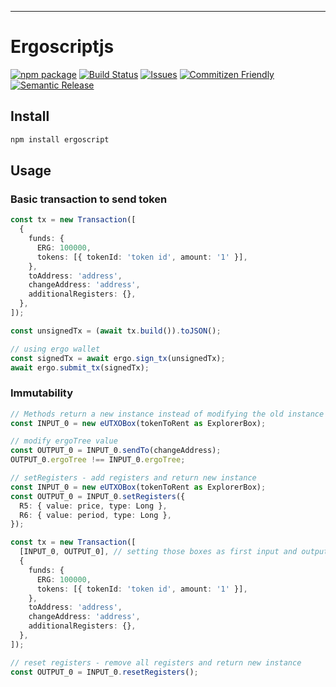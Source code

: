 ---

# Ergoscriptjs

[![npm package][npm-img]][npm-url]
[![Build Status][build-img]][build-url]
[![Issues][issues-img]][issues-url]
[![Commitizen Friendly][commitizen-img]][commitizen-url]
[![Semantic Release][semantic-release-img]][semantic-release-url]

## Install

```bash
npm install ergoscript
```

## Usage

### Basic transaction to send token

```ts
const tx = new Transaction([
  {
    funds: {
      ERG: 100000,
      tokens: [{ tokenId: 'token id', amount: '1' }],
    },
    toAddress: 'address',
    changeAddress: 'address',
    additionalRegisters: {},
  },
]);

const unsignedTx = (await tx.build()).toJSON();

// using ergo wallet
const signedTx = await ergo.sign_tx(unsignedTx);
await ergo.submit_tx(signedTx);
```

### Immutability

```ts
// Methods return a new instance instead of modifying the old instance
const INPUT_0 = new eUTXOBox(tokenToRent as ExplorerBox);

// modify ergoTree value
const OUTPUT_0 = INPUT_0.sendTo(changeAddress);
OUTPUT_0.ergoTree !== INPUT_0.ergoTree;

// setRegisters - add registers and return new instance
const INPUT_0 = new eUTXOBox(tokenToRent as ExplorerBox);
const OUTPUT_0 = INPUT_0.setRegisters({
  R5: { value: price, type: Long },
  R6: { value: period, type: Long },
});

const tx = new Transaction([
  [INPUT_0, OUTPUT_0], // setting those boxes as first input and output of the transaction - handy for smart contracts
  {
    funds: {
      ERG: 100000,
      tokens: [{ tokenId: 'token id', amount: '1' }],
    },
    toAddress: 'address',
    changeAddress: 'address',
    additionalRegisters: {},
  },
]);

// reset registers - remove all registers and return new instance
const OUTPUT_0 = INPUT_0.resetRegisters();
```

[build-img]: https://github.com/nirvanush/ergoscript/actions/workflows/release.yml/badge.svg
[build-url]: https://github.com/nirvanush/ergoscript/actions/workflows/release.yml
[npm-img]: https://img.shields.io/npm/v/ergoscript
[npm-url]: https://www.npmjs.com/package/ergoscript
[issues-img]: https://img.shields.io/github/issues/nirvanush/ergoscript
[issues-url]: https://github.com/nirvanush/ergoscript/issues
[semantic-release-img]: https://img.shields.io/badge/%20%20%F0%9F%93%A6%F0%9F%9A%80-semantic--release-e10079.svg
[semantic-release-url]: https://github.com/semantic-release/semantic-release
[commitizen-img]: https://img.shields.io/badge/commitizen-friendly-brightgreen.svg
[commitizen-url]: http://commitizen.github.io/cz-cli/
